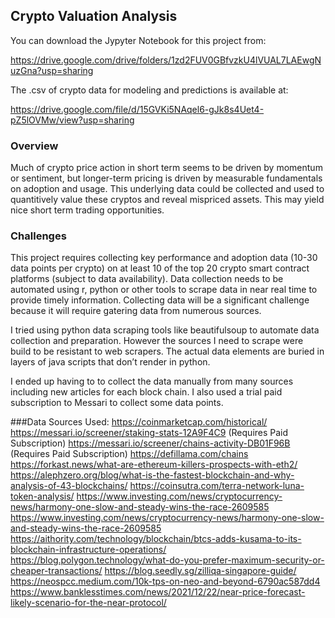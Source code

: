 ## Crypto Valuation Analysis

You can download the Jypyter Notebook for this project from:  

https://drive.google.com/drive/folders/1zd2FUV0GBfvzkU4lVUAL7LAEwgNuzGna?usp=sharing

The .csv of crypto data for modeling and predictions is available at:

https://drive.google.com/file/d/15GVKi5NAqel6-gJk8s4Uet4-pZ5lOVMw/view?usp=sharing



### Overview

Much of crypto price action in short term seems to be driven by momentum or sentiment, but longer-term pricing is driven by measurable fundamentals on adoption and usage.   This underlying data could be collected and used to quantitively value these cryptos and reveal mispriced assets.  This may yield nice short term trading opportunities.

### Challenges
This project requires collecting key performance and adoption data (10-30 data points per crypto) on at least 10 of the top 20 crypto smart contract platforms (subject to data availability).  Data collection needs to be automated using r, python or other tools to scrape data in near real time to provide timely information.   Collecting data will be a significant challenge because it will require gatering data from numerous sources.  

I tried using python data scraping tools like beautifulsoup to automate data collection and preparation.  However the sources I need to scrape were build to be resistant to web scrapers.  The actual data elements are buried in layers of java scripts that don’t render in python.  

I ended up having to  to collect the data manually from many sources including new articles for each block chain.  I also used a trial paid subscription to Messari to collect some data points.   

###Data Sources Used:
https://coinmarketcap.com/historical/
https://messari.io/screener/staking-stats-12A9F4C9  (Requires Paid Subscription)
https://messari.io/screener/chains-activity-DB01F96B  (Requires Paid Subscription)
https://defillama.com/chains
https://forkast.news/what-are-ethereum-killers-prospects-with-eth2/
https://alephzero.org/blog/what-is-the-fastest-blockchain-and-why-analysis-of-43-blockchains/
https://coinsutra.com/terra-network-luna-token-analysis/
https://www.investing.com/news/cryptocurrency-news/harmony-one-slow-and-steady-wins-the-race-2609585
https://www.investing.com/news/cryptocurrency-news/harmony-one-slow-and-steady-wins-the-race-2609585
https://aithority.com/technology/blockchain/btcs-adds-kusama-to-its-blockchain-infrastructure-operations/
https://blog.polygon.technology/what-do-you-prefer-maximum-security-or-cheaper-transactions/
https://blog.seedly.sg/zilliqa-singapore-guide/
https://neospcc.medium.com/10k-tps-on-neo-and-beyond-6790ac587dd4
https://www.banklesstimes.com/news/2021/12/22/near-price-forecast-likely-scenario-for-the-near-protocol/

